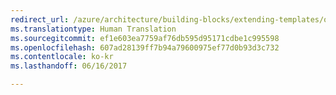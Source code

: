 ```yaml
---
redirect_url: /azure/architecture/building-blocks/extending-templates/objects-as-parameters
ms.translationtype: Human Translation
ms.sourcegitcommit: ef1e603ea7759af76db595d95171cdbe1c995598
ms.openlocfilehash: 607ad28139ff7b94a79600975ef77d0b93d3c732
ms.contentlocale: ko-kr
ms.lasthandoff: 06/16/2017

---
```

